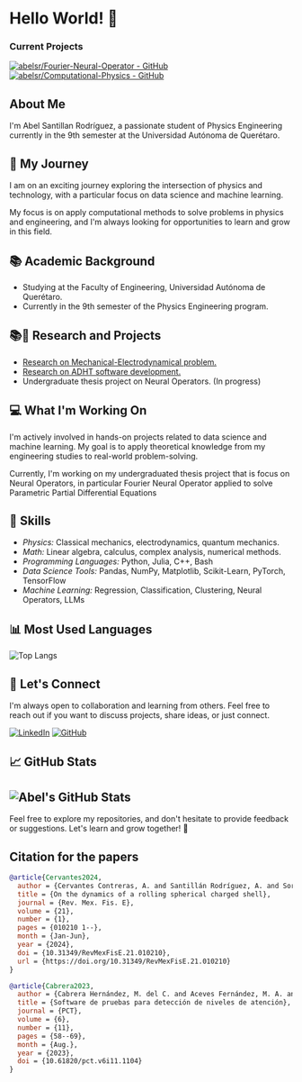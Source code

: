 ﻿# Hello World! 👋

### Current Projects
[![abelsr/Fourier-Neural-Operator - GitHub](https://gh-card.dev/repos/abelsr/Fourier-Neural-Operator.svg?fullname=)](https://github.com/abelsr/Fourier-Neural-Operator)
[![abelsr/Computational-Physics - GitHub](https://gh-card.dev/repos/abelsr/Computational-Physics.svg?fullname=)](https://github.com/abelsr/Computational-Physics)

## About Me
I'm Abel Santillan Rodríguez, a passionate student of Physics Engineering currently in the 9th semester at the Universidad Autónoma de Querétaro.

## 🚀 My Journey
I am on an exciting journey exploring the intersection of physics and technology, with a particular focus on data science and machine learning.

My focus is on apply computational methods to solve problems in physics and engineering, and I'm always looking for opportunities to learn and grow in this field.

## 📚 Academic Background
- Studying at the Faculty of Engineering, Universidad Autónoma de Querétaro.
- Currently in the 9th semester of the Physics Engineering program.

## 📚🧮 Research and Projects
- [Research on Mechanical-Electrodynamical problem.](https://rmf.smf.mx/ojs/index.php/rmf-e/article/view/7233)
- [Research on ADHT software development.](https://revistas.uaq.mx/index.php/perspectivas/article/view/1104)
- Undergraduate thesis project on Neural Operators. (In progress)

## 💻 What I'm Working On
I'm actively involved in hands-on projects related to data science and machine learning. My goal is to apply theoretical knowledge from my engineering studies to real-world problem-solving.

Currently, I'm working on my undergraduated thesis project that is focus on Neural Operators, in particular Fourier Neural Operator applied to solve Parametric Partial Differential Equations

## 🌱 Skills
- *Physics:* Classical mechanics, electrodynamics, quantum mechanics.
- *Math:* Linear algebra, calculus, complex analysis, numerical methods.
- *Programming Languages:* Python, Julia, C++, Bash
- *Data Science Tools:* Pandas, NumPy, Matplotlib, Scikit-Learn, PyTorch, TensorFlow
- *Machine Learning:* Regression, Classification, Clustering, Neural Operators, LLMs

## 📊 Most Used Languages
![Top Langs](https://github-readme-stats.vercel.app/api/top-langs/?username=abelsr&layout=compact&theme=algolia)



## 🤝 Let's Connect
I'm always open to collaboration and learning from others. Feel free to reach out if you want to discuss projects, share ideas, or just connect.

[![LinkedIn](https://img.shields.io/badge/LinkedIn-AbelSantillan-blue)](https://www.linkedin.com/in/abelsantillan/)
[![GitHub](https://img.shields.io/badge/GitHub-abelsr-green)](https://www.linkedin.com/in/abel-santillan-rodriguez-2035b12b9/)

## 📈 GitHub Stats
![Abel's GitHub Stats](https://github-readme-stats.vercel.app/api?username=abelsr&show_icons=true&theme=tokyonight)
---


Feel free to explore my repositories, and don't hesitate to provide feedback or suggestions. Let's learn and grow together! 🌟

## Citation for the papers
```bibtex
@article{Cervantes2024,
  author = {Cervantes Contreras, A. and Santillán Rodríguez, A. and Soria Silva, L. G.},
  title = {On the dynamics of a rolling spherical charged shell},
  journal = {Rev. Mex. Fis. E},
  volume = {21},
  number = {1},
  pages = {010210 1--},
  month = {Jan-Jun},
  year = {2024},
  doi = {10.31349/RevMexFisE.21.010210},
  url = {https://doi.org/10.31349/RevMexFisE.21.010210}
}
```
```bibtex
@article{Cabrera2023,
  author = {Cabrera Hernández, M. del C. and Aceves Fernández, M. A. and Santillán Rodríguez, A. and Pedraza Ortega, C. J. and Toledano Ayala, M.},
  title = {Software de pruebas para detección de niveles de atención},
  journal = {PCT},
  volume = {6},
  number = {11},
  pages = {58--69},
  month = {Aug.},
  year = {2023},
  doi = {10.61820/pct.v6i11.1104}
}
```
